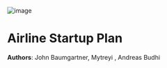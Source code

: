 ![image](https://assets.gulfstream.aero/thedotcom/images/aircraft/g650er/d_g650ER_a_mkt_00186_v02r01_web.jpg)

# Airline Startup Plan

**Authors**: John Baumgartner, Mytreyi , Andreas Budhi

